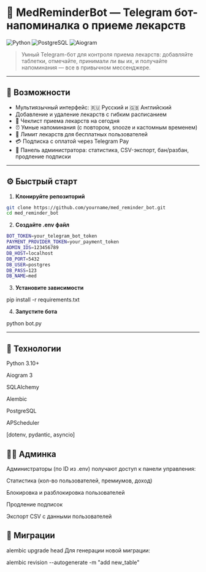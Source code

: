# 💊 MedReminderBot — Telegram бот-напоминалка о приеме лекарств

![Python](https://img.shields.io/badge/Python-3.10+-blue?style=flat&logo=python)
![PostgreSQL](https://img.shields.io/badge/Database-PostgreSQL-blue?style=flat&logo=postgresql)
![Aiogram](https://img.shields.io/badge/Framework-Aiogram-2ec866?style=flat&logo=telegram)

> Умный Telegram-бот для контроля приема лекарств: добавляйте таблетки, отмечайте, принимали ли вы их, и получайте напоминания — все в привычном мессенджере.

---

## 🚀 Возможности

- Мультиязычный интерфейс: 🇷🇺 Русский и 🇬🇧 Английский
- Добавление и удаление лекарств с гибким расписанием
- 📆 Чеклист приема лекарств на сегодня
- ⏰ Умные напоминания (с повтором, snooze и кастомным временем)
- 🧠 Лимит лекарств для бесплатных пользователей
- 💳 Подписка с оплатой через Telegram Pay
- 👑 Панель администратора: статистика, CSV-экспорт, бан/разбан, продление подписки

---

## ⚙️ Быстрый старт

1. **Клонируйте репозиторий**

```bash
git clone https://github.com/yourname/med_reminder_bot.git
cd med_reminder_bot
```

2. **Создайте .env файл**

```bash
BOT_TOKEN=your_telegram_bot_token
PAYMENT_PROVIDER_TOKEN=your_payment_token
ADMIN_IDS=123456789
DB_HOST=localhost
DB_PORT=5432
DB_USER=postgres
DB_PASS=123
DB_NAME=med
```

3. **Установите зависимости**

pip install -r requirements.txt

4. **Запустите бота**

python bot.py

---

## 🧪 Технологии

Python 3.10+

Aiogram 3

SQLAlchemy

Alembic

PostgreSQL

APScheduler

[dotenv, pydantic, asyncio]


## 👩‍💻 Админка

Администраторы (по ID из .env) получают доступ к панели управления:

Статистика (кол-во пользователей, премиумов, доход)

Блокировка и разблокировка пользователей

Продление подписок

Экспорт CSV с данными пользователей

## 📂 Миграции

alembic upgrade head
Для генерации новой миграции:

alembic revision --autogenerate -m "add new_table"
        
